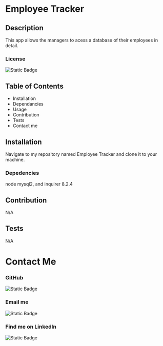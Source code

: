 # Employee Tracker

## Description

This app allows the managers to acess a database of their employees in detail.

### License

![Static Badge](https://img.shields.io/badge/License-MIT-white?style=plastic)

## Table of Contents

- Installation
- Dependancies
- Usage
- Contribution
- Tests
- Contact me

## Installation

Navigate to my repository named Employee Tracker and clone it to your machine.

### Depedencies

node mysql2, and inquirer 8.2.4

## Contribution

N/A

## Tests

N/A

# Contact Me

### GitHub

![Static Badge](https://img.shields.io/badge/GitHub-rubenvill0811-white?style=for-the-badge&logo=GitHub)

### Email me

![Static Badge](https://img.shields.io/badge/Email-rubenvill0811%40gmail.com-white?style=for-the-badge&logo=gmail)

### Find me on LinkedIn

![Static Badge](https://img.shields.io/badge/LinkedIn-rubenvill0811-white?style=for-the-badge&logo=LinkedIn)
